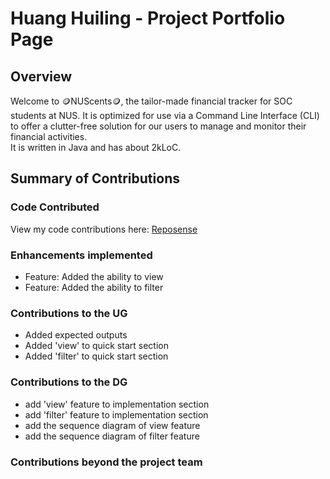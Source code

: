 # Huang Huiling - Project Portfolio Page

## Overview
Welcome to 🪙NUScents🪙, the tailor-made financial tracker for SOC students at NUS. It is optimized for use via a
Command Line Interface (CLI) to offer a clutter-free solution for our users to manage and monitor their financial
activities.   
It is written in Java and has about 2kLoC.

## Summary of Contributions

### Code Contributed
View my code contributions here: [Reposense](https://nus-cs2113-ay2324s1.github.io/tp-dashboard/?search=&sort=groupTitle&sortWithin=title&timeframe=commit&mergegroup=&groupSelect=groupByRepos&breakdown=true&checkedFileTypes=docs~functional-code~test-code&since=2023-09-22&tabOpen=true&tabType=authorship&tabAuthor=vvhuiling&tabRepo=AY2324S1-CS2113-T18-4%2Ftp%5Bmaster%5D&authorshipIsMergeGroup=false&authorshipFileTypes=docs~functional-code~test-code&authorshipIsBinaryFileTypeChecked=false&authorshipIsIgnoredFilesChecked=false)

### Enhancements implemented
- Feature: Added the ability to view
- Feature: Added the ability to filter

### Contributions to the UG
- Added expected outputs
- Added 'view' to quick start section
- Added 'filter' to quick start section

### Contributions to the DG
- add 'view' feature to implementation section
- add 'filter' feature to implementation section
- add the sequence diagram of view feature
- add the sequence diagram of filter feature

### Contributions beyond the project team